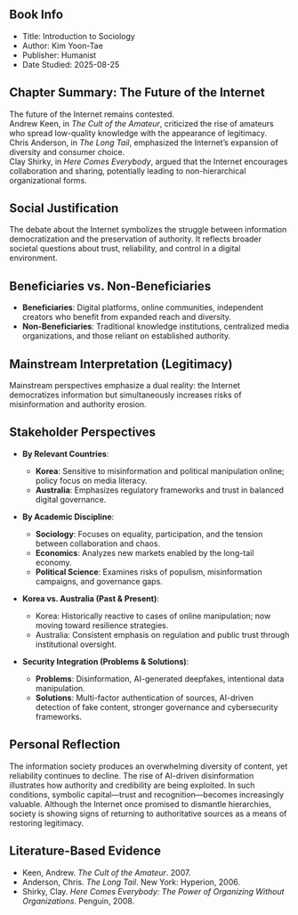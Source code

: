 ## Book Info
- Title: Introduction to Sociology  
- Author: Kim Yoon-Tae  
- Publisher: Humanist  
- Date Studied: 2025-08-25  

## Chapter Summary: The Future of the Internet
The future of the Internet remains contested.  
Andrew Keen, in *The Cult of the Amateur*, criticized the rise of amateurs who spread low-quality knowledge with the appearance of legitimacy.  
Chris Anderson, in *The Long Tail*, emphasized the Internet’s expansion of diversity and consumer choice.  
Clay Shirky, in *Here Comes Everybody*, argued that the Internet encourages collaboration and sharing, potentially leading to non-hierarchical organizational forms.  

## Social Justification
The debate about the Internet symbolizes the struggle between information democratization and the preservation of authority. It reflects broader societal questions about trust, reliability, and control in a digital environment.  

## Beneficiaries vs. Non-Beneficiaries
- **Beneficiaries**: Digital platforms, online communities, independent creators who benefit from expanded reach and diversity.  
- **Non-Beneficiaries**: Traditional knowledge institutions, centralized media organizations, and those reliant on established authority.  

## Mainstream Interpretation (Legitimacy)
Mainstream perspectives emphasize a dual reality: the Internet democratizes information but simultaneously increases risks of misinformation and authority erosion.  

## Stakeholder Perspectives
- **By Relevant Countries**:  
  - **Korea**: Sensitive to misinformation and political manipulation online; policy focus on media literacy.  
  - **Australia**: Emphasizes regulatory frameworks and trust in balanced digital governance.  

- **By Academic Discipline**:  
  - **Sociology**: Focuses on equality, participation, and the tension between collaboration and chaos.  
  - **Economics**: Analyzes new markets enabled by the long-tail economy.  
  - **Political Science**: Examines risks of populism, misinformation campaigns, and governance gaps.  

- **Korea vs. Australia (Past & Present)**:  
  - Korea: Historically reactive to cases of online manipulation; now moving toward resilience strategies.  
  - Australia: Consistent emphasis on regulation and public trust through institutional oversight.  

- **Security Integration (Problems & Solutions)**:  
  - **Problems**: Disinformation, AI-generated deepfakes, intentional data manipulation.  
  - **Solutions**: Multi-factor authentication of sources, AI-driven detection of fake content, stronger governance and cybersecurity frameworks.  

## Personal Reflection
The information society produces an overwhelming diversity of content, yet reliability continues to decline. The rise of AI-driven disinformation illustrates how authority and credibility are being exploited. In such conditions, symbolic capital—trust and recognition—becomes increasingly valuable. Although the Internet once promised to dismantle hierarchies, society is showing signs of returning to authoritative sources as a means of restoring legitimacy.  

## Literature-Based Evidence
- Keen, Andrew. *The Cult of the Amateur*. 2007.  
- Anderson, Chris. *The Long Tail*. New York: Hyperion, 2006.  
- Shirky, Clay. *Here Comes Everybody: The Power of Organizing Without Organizations*. Penguin, 2008.  

